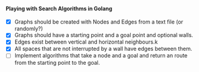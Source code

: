 
#### Playing with Search Algorithms in Golang

- [x] Graphs should be created with Nodes and Edges from a text file (or randomly?)
- [x] Graphs should have a starting point and a goal point and optional walls.
- [x] Edges exist between vertical and horizontal neighbours.k 
- [x] All spaces that are not interrupted by a wall have edges between them. 
- [ ] Implement algorithms that take a node and a goal and return an route from the starting point
to the goal.
